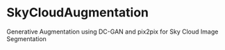 # SkyCloudAugmentation
Generative Augmentation using DC-GAN and pix2pix for Sky Cloud Image Segmentation
